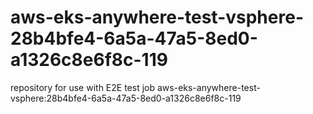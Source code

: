 # aws-eks-anywhere-test-vsphere-28b4bfe4-6a5a-47a5-8ed0-a1326c8e6f8c-119
repository for use with E2E test job aws-eks-anywhere-test-vsphere:28b4bfe4-6a5a-47a5-8ed0-a1326c8e6f8c-119
